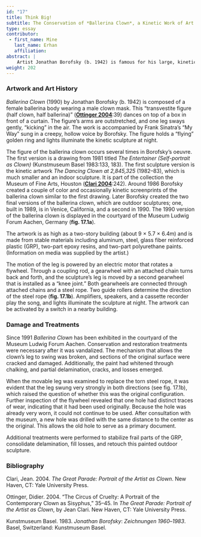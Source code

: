 ```yaml
---
id: "17"
title: Think Big!
subtitle: The Conservation of *Ballerina Clown*, a Kinetic Work of Art by Jonathan Borofsky
type: essay
contributor:
 - first_name: Mine
   last_name: Erhan
   affiliation:
abstract: |
    Artist Jonathan Borofsky (b. 1942) is famous for his large, kinetic, outdoor sculptures. This paper presents the conservation of *Ballerina Clown*, an outdoor sculpture in the Collection Museum Ludwig Forum Aachen (Germany), and gives an overview of the history, technology, and conservation of the mechanism inside the sculpture. Conservation and restoration treatments became necessary following damage due to vandalism. During the conservation process, the motion of the leg was adjusted.
weight: 202
---
```


### Artwork and Art History

*Ballerina Clown* (1990) by Jonathan Borofsky (b. 1942) is composed of a female ballerina body wearing a male clown mask. This “transvestite figure (half clown, half ballerina)” ([**Ottinger 2004**](#bib):39) dances on top of a box in front of a curtain. The figure’s arms are outstretched, and one leg sways gently, “kicking” in the air. The work is accompanied by Frank Sinatra’s “My Way” sung in a creepy, hollow voice by Borofsky. The figure holds a “flying” golden ring and lights illuminate the kinetic sculpture at night.

The figure of the ballerina clown occurs several times in Borofsky’s oeuvre. The first version is a drawing from 1981 titled *The Entertainer (Self-portrait as Clown)* (Kunstmuseum Basel 1983:133, 183). The first sculpture version is the kinetic artwork *The Dancing Clown at 2,845,325* (1982–83), which is much smaller and an indoor sculpture. It is part of the collection the Museum of Fine Arts, Houston ([**Clari 2004**](#bib):242). Around 1986 Borofsky created a couple of color and occasionally kinetic screenprints of the ballerina clown similar to the first drawing. Later Borofsky created the two final versions of the ballerina clown, which are outdoor sculptures; one, built in 1989, is in Venice, California, and a second in 1990. The 1990 version of the ballerina clown is displayed in the courtyard of the Museum Ludwig Forum Aachen, Germany (**fig. 17.1a**).

The artwork is as high as a two-story building (about 9 × 5.7 × 6.4m) and is made from stable materials including aluminum, steel, glass fiber reinforced plastic (GRP), two-part epoxy resins, and two-part polyurethane paints. (Information on media was supplied by the artist.)

The motion of the leg is powered by an electric motor that rotates a flywheel. Through a coupling rod, a gearwheel with an attached chain turns back and forth, and the sculpture’s leg is moved by a second gearwheel that is installed as a “knee joint.” Both gearwheels are connected through attached chains and a steel rope. Two guide rollers determine the direction of the steel rope (**fig. 17.1b**). Amplifiers, speakers, and a cassette recorder play the song, and lights illuminate the sculpture at night. The artwork can be activated by a switch in a nearby building.

### Damage and Treatments

Since 1991 *Ballerina Clown* has been exhibited in the courtyard of the Museum Ludwig Forum Aachen. Conservation and restoration treatments were necessary after it was vandalized. The mechanism that allows the clown’s leg to swing was broken, and sections of the original surface were cracked and damaged. Additionally, the paint had whitened through chalking, and partial delamination, cracks, and losses emerged.

When the movable leg was examined to replace the torn steel rope, it was evident that the leg swung very strongly in both directions (see fig. 17.1b), which raised the question of whether this was the original configuration. Further inspection of the flywheel revealed that one hole had distinct traces of wear, indicating that it had been used originally. Because the hole was already very worn, it could not continue to be used. After consultation with the museum, a new hole was drilled with the same distance to the center as the original. This allows the old hole to serve as a primary document.

Additional treatments were performed to stabilize frail parts of the GRP, consolidate delamination, fill losses, and retouch this painted outdoor sculpture.

### Bibliography

Clari, Jean. 2004. *The Great Parade: Portrait of the Artist as Clown*.
New Haven, CT: Yale University Press.

Ottinger, Didier. 2004. “The Circus of Cruelty: A Portrait of the
Contemporary Clown as Sisyphus,” 35–45. In *The Great Parade: Portrait
of the Artist as Clown*, by Jean Clari. New Haven, CT: Yale University
Press.

Kunstmuseum Basel. 1983. *Jonathan Borofsky*: *Zeichnungen 1960*–*1983*.
Basel, Switzerland: Kunstmuseum Basel.
